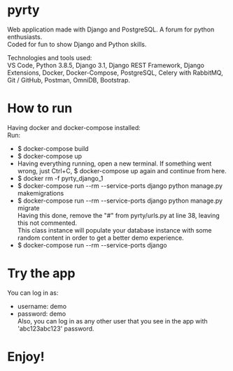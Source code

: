 # pyrty
Web application made with Django and PostgreSQL. A forum for python enthusiasts.  
Coded for fun to show Django and Python skills.

Technologies and tools used:  
VS Code, Python 3.8.5, Django 3.1, Django REST Framework, Django Extensions, Docker, Docker-Compose, PostgreSQL, Celery with RabbitMQ, Git / GitHub, Postman, OmniDB, Bootstrap.

# How to run
Having docker and docker-compose installed:  
Run: 
- $ docker-compose build
- $ docker-compose up
- Having everything running, open a new terminal. If something went wrong, just Ctrl+C, $ docker-compose up again and continue from here.
- $ docker rm -f pyrty_django_1
- $ docker-compose run --rm --service-ports django python manage.py makemigrations
- $ docker-compose run --rm --service-ports django python manage.py migrate  
Having this done, remove the "#" from pyrty/urls.py at line 38, leaving this not commented.  
This class instance will populate your database instance with some random content in order to get a better demo experience.
- $ docker-compose run --rm --service-ports django

# Try the app
You can log in as:
- username: demo
- password: demo  
Also, you can log in as any other user that you see in the app with 'abc123abc123' password.

# Enjoy!
